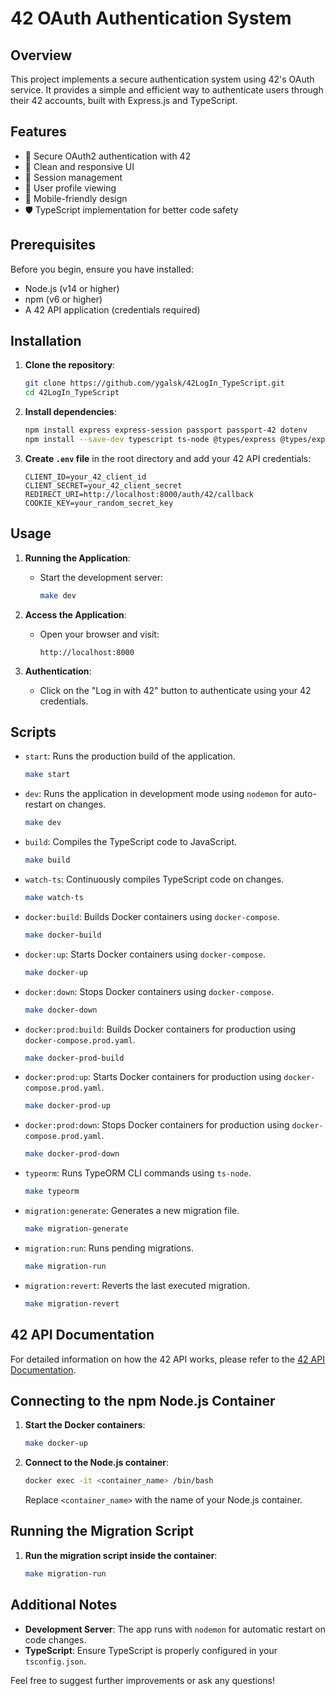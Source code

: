 # 42 OAuth Authentication System

## Overview
This project implements a secure authentication system using 42's OAuth service. It provides a simple and efficient way to authenticate users through their 42 accounts, built with Express.js and TypeScript.

## Features
- 🔐 Secure OAuth2 authentication with 42
- 🎨 Clean and responsive UI
- 🔄 Session management
- 👤 User profile viewing
- 📱 Mobile-friendly design
- 🛡️ TypeScript implementation for better code safety

## Prerequisites
Before you begin, ensure you have installed:
- Node.js (v14 or higher)
- npm (v6 or higher)
- A 42 API application (credentials required)

## Installation

1. **Clone the repository**:
    ```bash
    git clone https://github.com/ygalsk/42LogIn_TypeScript.git
    cd 42LogIn_TypeScript
    ```

2. **Install dependencies**:
    ```bash
    npm install express express-session passport passport-42 dotenv
    npm install --save-dev typescript ts-node @types/express @types/express-session @types/passport nodemon
    ```

3. **Create `.env` file** in the root directory and add your 42 API credentials:
    ```env
    CLIENT_ID=your_42_client_id
    CLIENT_SECRET=your_42_client_secret
    REDIRECT_URI=http://localhost:8000/auth/42/callback
    COOKIE_KEY=your_random_secret_key
    ```

## Usage

1. **Running the Application**:
    - Start the development server:
      ```bash
      make dev
      ```

2. **Access the Application**:
    - Open your browser and visit:
      ```
      http://localhost:8000
      ```

3. **Authentication**:
    - Click on the "Log in with 42" button to authenticate using your 42 credentials.

## Scripts

- `start`: Runs the production build of the application.
    ```bash
    make start
    ```

- `dev`: Runs the application in development mode using `nodemon` for auto-restart on changes.
    ```bash
    make dev
    ```

- `build`: Compiles the TypeScript code to JavaScript.
    ```bash
    make build
    ```

- `watch-ts`: Continuously compiles TypeScript code on changes.
    ```bash
    make watch-ts
    ```

- `docker:build`: Builds Docker containers using `docker-compose`.
    ```bash
    make docker-build
    ```

- `docker:up`: Starts Docker containers using `docker-compose`.
    ```bash
    make docker-up
    ```

- `docker:down`: Stops Docker containers using `docker-compose`.
    ```bash
    make docker-down
    ```

- `docker:prod:build`: Builds Docker containers for production using `docker-compose.prod.yaml`.
    ```bash
    make docker-prod-build
    ```

- `docker:prod:up`: Starts Docker containers for production using `docker-compose.prod.yaml`.
    ```bash
    make docker-prod-up
    ```

- `docker:prod:down`: Stops Docker containers for production using `docker-compose.prod.yaml`.
    ```bash
    make docker-prod-down
    ```

- `typeorm`: Runs TypeORM CLI commands using `ts-node`.
    ```bash
    make typeorm
    ```

- `migration:generate`: Generates a new migration file.
    ```bash
    make migration-generate
    ```

- `migration:run`: Runs pending migrations.
    ```bash
    make migration-run
    ```

- `migration:revert`: Reverts the last executed migration.
    ```bash
    make migration-revert
    ```

## 42 API Documentation

For detailed information on how the 42 API works, please refer to the [42 API Documentation](https://api.intra.42.fr/apidoc).

## Connecting to the npm Node.js Container

1. **Start the Docker containers**:
    ```bash
    make docker-up
    ```

2. **Connect to the Node.js container**:
    ```bash
    docker exec -it <container_name> /bin/bash
    ```
    Replace `<container_name>` with the name of your Node.js container.

## Running the Migration Script

1. **Run the migration script inside the container**:
    ```bash
    make migration-run
    ```

## Additional Notes

- **Development Server**: The app runs with `nodemon` for automatic restart on code changes.
- **TypeScript**: Ensure TypeScript is properly configured in your `tsconfig.json`.

Feel free to suggest further improvements or ask any questions!